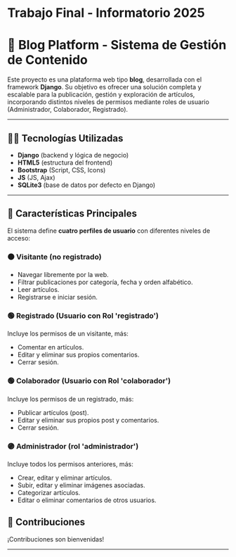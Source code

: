 
#  Trabajo Final - Informatorio 2025


# 📰 Blog Platform - Sistema de Gestión de Contenido

Este proyecto es una plataforma web tipo **blog**, desarrollada con el framework **Django**. Su objetivo es ofrecer una solución completa y escalable para la publicación, gestión y exploración de artículos, incorporando distintos niveles de permisos mediante roles de usuario (Administrador, Colaborador, Registrado).

---

## 🧑‍💻 Tecnologías Utilizadas

- **Django** (backend y lógica de negocio)
- **HTML5** (estructura del frontend)
- **Bootstrap** (Script, CSS, Icons)
- **JS** (JS, Ajax)
- **SQLite3** (base de datos por defecto en Django)


---

## 🎯 Características Principales

El sistema define **cuatro perfiles de usuario** con diferentes niveles de acceso:

### ⚫ Visitante (no registrado)
- Navegar libremente por la web.
- Filtrar publicaciones por categoría, fecha y orden alfabético.
- Leer artículos.
- Registrarse e iniciar sesión.

### 🟢 Registrado (Usuario con Rol 'registrado')
Incluye los permisos de un visitante, más:
- Comentar en artículos.
- Editar y eliminar sus propios comentarios.
- Cerrar sesión.

### 🟢 Colaborador (Usuario con Rol 'colaborador')
Incluye los permisos de un registrado, más:
- Publicar artículos (post).
- Editar y eliminar sus propios post y comentarios.
- Cerrar sesión.

### 🟣 Administrador (rol 'administrador')
Incluye todos los permisos anteriores, más:
- Crear, editar y eliminar artículos.
- Subir, editar y eliminar imágenes asociadas.
- Categorizar artículos.
- Editar o eliminar comentarios de otros usuarios.


## 🤝 Contribuciones

¡Contribuciones son bienvenidas!

---
